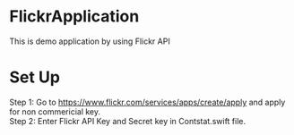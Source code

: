 # FlickrApplication

This is demo application by using Flickr API

# Set Up

Step 1: Go to https://www.flickr.com/services/apps/create/apply and apply for non commericial key. </br>
Step 2: Enter Flickr API Key and Secret key in Contstat.swift file.

